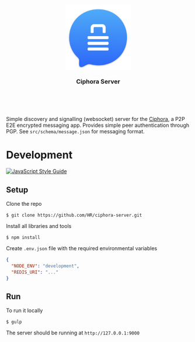 <h3 align="center">
  <br>
  <a href="https://github.com/HR/ciphora"><img src="https://raw.githubusercontent.com/HR/ciphora/master/build/icon.png" alt="Ciphora" width="180" style= "margin-bottom: 1rem"></a>
  <br>
  Ciphora Server
  <br>
  <br>
</h3>
<br>
<br>

Simple discovery and signalling (websocket) server for the [Ciphora](https://github.com/HR/ciphora), a P2P E2E encrypted messaging app.
Provides simple peer authentication through PGP. See `src/schema/message.json` for messaging format.


# Development
[![JavaScript Style Guide](https://cdn.rawgit.com/standard/standard/master/badge.svg)](https://github.com/standard/standard)

## Setup
Clone the repo
```
$ git clone https://github.com/HR/ciphora-server.git
```

Install all libraries and tools
```
$ npm install
```

Create `.env.json` file with the required environmental variables
```json
{
  "NODE_ENV": "development",
  "REDIS_URI": "..."
}
```

## Run
To run it locally
```
$ gulp
```

The server should be running at `http://127.0.0.1:9000`
